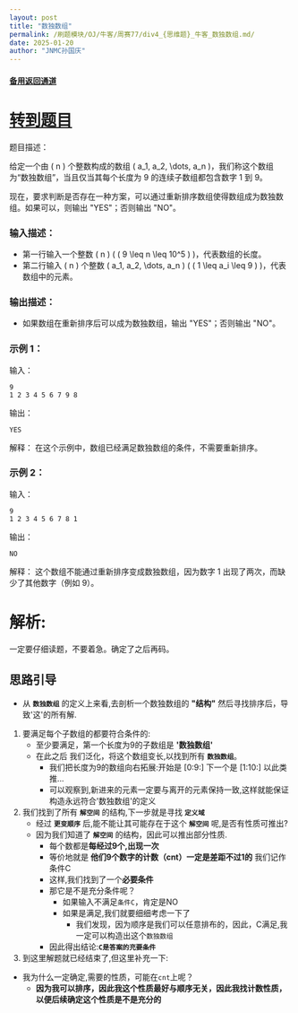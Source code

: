 ```yaml
---
layout: post
title: "数独数组"
permalink: /刷题模块/OJ/牛客/周赛77/div4_{思维题}_牛客_数独数组.md/
date: 2025-01-20
author: "JNMC孙国庆"
---
```


#### [备用返回通道](https://aliceauto.github.io/%E5%88%B7%E9%A2%98%E6%A8%A1%E5%9D%97/OJ/)
# [转到题目](https://ac.nowcoder.com/acm/contest/100253/B)
题目描述：

给定一个由 \( n \) 个整数构成的数组 \( a_1, a_2, \dots, a_n \)，我们称这个数组为“数独数组”，当且仅当其每个长度为 9 的连续子数组都包含数字 1 到 9。

现在，要求判断是否存在一种方案，可以通过重新排序数组使得数组成为数独数组。如果可以，则输出 "YES"；否则输出 "NO"。

### 输入描述：

- 第一行输入一个整数 \( n \) ( \( 9 \leq n \leq 10^5 \) )，代表数组的长度。
- 第二行输入 \( n \) 个整数 \( a_1, a_2, \dots, a_n \) ( \( 1 \leq a_i \leq 9 \) )，代表数组中的元素。

### 输出描述：

- 如果数组在重新排序后可以成为数独数组，输出 "YES"；否则输出 "NO"。

### 示例 1：

输入：
```
9
1 2 3 4 5 6 7 9 8
```

输出：
```
YES
```

解释：
在这个示例中，数组已经满足数独数组的条件，不需要重新排序。

### 示例 2：

输入：
```
9
1 2 3 4 5 6 7 8 1
```

输出：
```
NO
```

解释：
这个数组不能通过重新排序变成数独数组，因为数字 1 出现了两次，而缺少了其他数字（例如 9）。


# 解析:
一定要仔细读题，不要着急。确定了之后再码。
## 思路引导
- 从 **`数独数组`** 的定义上来看,去剖析一个数独数组的 **"结构"** 然后寻找排序后，导致'这'的所有解.
1. 要满足每个子数组的都要符合条件的:
     - 至少要满足，第一个长度为9的子数组是 **'数独数组'**
     - 在此之后 我们泛化，将这个数组变长,以找到所有 **`数独数组`**。
       - 我们把长度为9的数组向右拓展:开始是 [0:9:] 下一个是 [1:10:] 以此类推...
       - 可以观察到,新进来的元素一定要与离开的元素保持一致,这样就能保证构造永远符合'数独数组'的定义
2. 我们找到了所有 **`解空间`** 的结构,下一步就是寻找 **`定义域`** 
     - 经过 **`更变顺序`** 后,能不能让其可能存在于这个 **`解空间`** 呢,是否有性质可推出?
     - 因为我们知道了 **`解空间`** 的结构，因此可以推出部分性质.
        - 每个数都是**每经过9个,出现一次**
        - 等价地就是 **他们9个数字的计数（cnt）一定是差距不过1的** 我们记作条件C
        - 这样,我们找到了一个**必要条件**
        - 那它是不是充分条件呢？
          - 如果输入不满足`条件C`，肯定是NO
          - 如果是满足,我们就要细细考虑一下了
            - 我们发现，因为顺序是我们可以任意排布的，因此，C满足,我一定可以构造出这个`数独数组`
        - 因此得出结论:**`C是答案的充要条件`**
3. 到这里解题就已经结束了,但这里补充一下:
  - 我为什么一定确定,需要的性质，可能在`cnt`上呢？
    - **因为我可以排序，因此我这个性质最好与顺序无关，因此我找计数性质，以便后续确定这个性质是不是充分的**